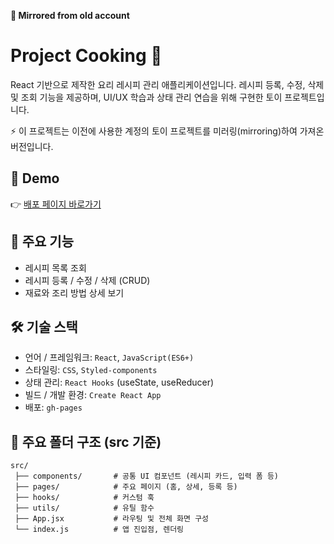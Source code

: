 **📂 Mirrored from old account**

# Project Cooking 🍳

React 기반으로 제작한 요리 레시피 관리 애플리케이션입니다.
레시피 등록, 수정, 삭제 및 조회 기능을 제공하며, UI/UX 학습과 상태 관리 연습을 위해 구현한 토이 프로젝트입니다.

⚡ 이 프로젝트는 이전에 사용한 계정의 토이 프로젝트를 미러링(mirroring)하여 가져온 버전입니다.

## 🔗 Demo

👉 [배포 페이지 바로가기](https://cosch218.github.io/Project-cooking/)

## 📌 주요 기능

- 레시피 목록 조회
- 레시피 등록 / 수정 / 삭제 (CRUD)
- 재료와 조리 방법 상세 보기

## 🛠 기술 스택

- 언어 / 프레임워크: `React`, `JavaScript(ES6+)`
- 스타일링: `CSS`, `Styled-components`
- 상태 관리: `React Hooks` (useState, useReducer)
- 빌드 / 개발 환경: `Create React App`
- 배포: `gh-pages`

## 📂 주요 폴더 구조 (src 기준)
```plain
src/
 ├── components/       # 공통 UI 컴포넌트 (레시피 카드, 입력 폼 등)
 ├── pages/            # 주요 페이지 (홈, 상세, 등록 등)
 ├── hooks/            # 커스텀 훅
 ├── utils/            # 유틸 함수
 ├── App.jsx           # 라우팅 및 전체 화면 구성
 └── index.js          # 앱 진입점, 렌더링
```
